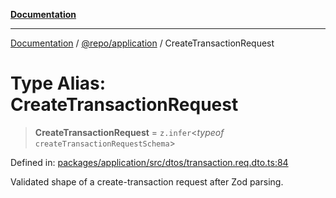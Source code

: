 [**Documentation**](../../../README.md)

***

[Documentation](../../../README.md) / [@repo/application](../README.md) / CreateTransactionRequest

# Type Alias: CreateTransactionRequest

> **CreateTransactionRequest** = `z.infer`\<*typeof* `createTransactionRequestSchema`\>

Defined in: [packages/application/src/dtos/transaction.req.dto.ts:84](https://github.com/o3osatoshi/experiment/blob/f1d231870a1d13a36a9ead236d22edc1fb9797dd/packages/application/src/dtos/transaction.req.dto.ts#L84)

Validated shape of a create-transaction request after Zod parsing.
